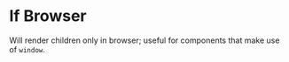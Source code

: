 # If Browser

Will render children only in browser; useful for components that make use of `window`.
